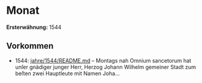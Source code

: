 # Monat

**Ersterwähnung:** 1544

## Vorkommen
- 1544: [jahre/1544/README.md](../jahre/1544/README.md) – Montags nah Omnium sancetorum hat unſer gnädiger
junger Herr, Herzog Johann Wilhelm gemeiner Stadt
zum beſten zwei Hauptleute mit Namen Joha...

